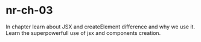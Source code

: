 # nr-ch-03
In chapter learn about JSX and createElement difference and why we use it. Learn the superpowerfull use of jsx and components creation.
